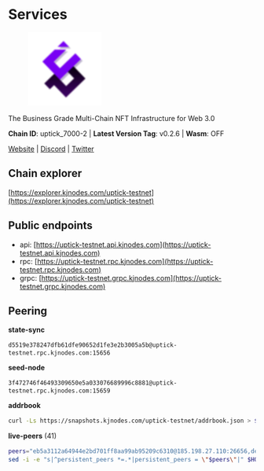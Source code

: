 # Services

<figure><img src="https://raw.githubusercontent.com/kj89/cosmos-images/main/logos/uptick.png" width="150" alt=""><figcaption></figcaption></figure>

The Business Grade Multi-Chain NFT Infrastructure for Web 3.0

**Chain ID**: uptick_7000-2 | **Latest Version Tag**: v0.2.6 | **Wasm**: OFF

[Website](https://uptick.network) | [Discord](https://discord.gg/UzeHS7fu5H) | [Twitter](https://twitter.com/uptickproject)




## Chain explorer
[https://explorer.kjnodes.com/uptick-testnet](https://explorer.kjnodes.com/uptick-testnet)

## Public endpoints

* api: [https://uptick-testnet.api.kjnodes.com](https://uptick-testnet.api.kjnodes.com)
* rpc: [https://uptick-testnet.rpc.kjnodes.com](https://uptick-testnet.rpc.kjnodes.com)
* grpc: [https://uptick-testnet.grpc.kjnodes.com](https://uptick-testnet.grpc.kjnodes.com)

## Peering

**state-sync**

```text
d5519e378247dfb61dfe90652d1fe3e2b3005a5b@uptick-testnet.rpc.kjnodes.com:15656
```

**seed-node**

```text
3f472746f46493309650e5a033076689996c8881@uptick-testnet.rpc.kjnodes.com:15659
```

**addrbook**
```bash
curl -Ls https://snapshots.kjnodes.com/uptick-testnet/addrbook.json > $HOME/.uptickd/config/addrbook.json
```

**live-peers** (41)
```bash
peers="eb5a3112a64944e2bd701ff8aa99ab95209c6310@185.198.27.110:26656,dedd92019e364182bc24e7d4052fd7cefa94a976@65.108.200.60:20656,0afb5ce897e69eec34fb32bf87f4a2f93f79e0b3@65.109.65.210:30656,7840c994f5d84bf114ebb10ba704ded1c1bd12fd@65.109.112.20:11054,5badbf826e75a2afc216023dd2e7b8ad0eeb9fa6@136.243.88.91:7060,878101ab9ad2402bfd700a3da58223778461c753@185.245.182.152:26656,52cdb51fe8692dea11de23b8c97c9d947a6eb1c2@51.222.44.116:10656,d5519e378247dfb61dfe90652d1fe3e2b3005a5b@65.109.68.190:15656,11995495f726f4e4c2ab74862fdb30e87c167448@65.108.195.235:27656,5739ae6fab71ec95fb3112f4d1ea2845782fa9f7@54.92.137.6:26656,af5262526a0800a29a0a7194e1488a9fa62d0005@195.3.223.208:26656,94734f927b16ff91f5e45875396295d6173ca918@74.50.70.118:11574,7dace139a0389ca95c5eda64ddf19a01e6d60d02@95.214.52.206:26656,1c66685cbf5c8dc0a739eb57c896d35eb2eed17c@141.94.139.233:28656,57876cfa3a101068885f302df69ff5556720af3b@154.26.137.198:36656,61fc7df6cfcbe1403405a8ffe5b48f9b6ee75f28@213.136.86.80:46656,49c86b1fdc3f99ac3108904aef4f64297f3f1415@209.222.97.81:26656,b483acbcae7ccd1244f588144245e9d1124c3de5@88.99.56.200:26666,d42cf28de5fcf5786d78fce2936633c9eb927b2e@65.109.84.214:56656,9fda526bd693e6b35a877a087f0061d4f20a7fba@65.108.108.52:20656,9d4d5e7c4f7c7cd0b7ef5fa580a0ea9e07f7bcc0@204.93.241.110:27656,40a93c4be9e2dcb155d60e174c0e00d6808283e7@65.109.52.56:26656,0148cb2bb6b646cb147b1651ad503fcf9abfc652@107.155.98.194:36656,7a4f1c0baa2ff31c02163fb658c4eb8d119193c7@95.214.52.173:18656,1cc42ab449f3e3877d8f69ad78182cf9e07c2475@75.119.159.159:29656,a818920590d15226a206ec4c73b1c5c20c56a435@65.21.134.202:26666,dd8080d9ea1f3830370a4f51ca6fe858a3d32191@65.108.72.253:11656,a489dcbd4c5b7ef20d77c51dba217e85c631f463@65.108.105.48:20456,132dcd9cbd5e6155edb535e477ba8262bb008243@199.175.98.113:26656,1da3e7446d53cdfc7f7170f7976b08964ec9b9f4@65.108.76.44:11693,b9d3fe835ded0b93c39befad43fb3c4964ae740f@91.195.101.100:26656,e9fee55fdf6668e4e04927cdd85bbbbc9e9e43b1@209.145.62.101:26656,d8777278648d8fc93800692a8b96a7f104df4f9a@194.163.135.127:26656,bf3c106311f79ac69d7dd6adf57a632e03632cb6@209.126.2.184:26656,e05ef87e0f9a2940cf057aefde89abf8171b00fb@65.109.84.250:15656,2c952455a0e425081b54855091ab84c1fe73c4bc@65.108.231.124:10656,639831661a14e798a3928eb3abc0a6329a172e9c@65.109.112.178:28656,45f58ce671967a10933ea3e2279be03f0ebcb42c@85.114.134.219:16656,58cf2af0e94d7c55473a1e98225a6ff25baa0402@65.21.4.10:15656,70c19420bb2d40c5a6c3466c69ead6e0877b9cc7@45.85.250.108:26656,902a93963c96589432ee3206944cdba392ae5c2d@65.108.42.105:27656"
sed -i -e "s|^persistent_peers *=.*|persistent_peers = \"$peers\"|" $HOME/.uptickd/config/config.toml
```

